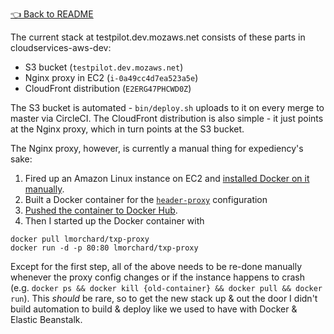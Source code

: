 [👈 Back to README](../../README.md)

The current stack at testpilot.dev.mozaws.net consists of these parts in cloudservices-aws-dev:

* S3 bucket (`testpilot.dev.mozaws.net`)
* Nginx proxy in EC2 (`i-0a49cc4d7ea523a5e`)
* CloudFront distribution (`E2ERG47PHCWD0Z`)

The S3 bucket is automated - `bin/deploy.sh` uploads to it on every merge to master via CircleCI. The CloudFront distribution is also simple - it just points at the Nginx proxy, which in turn points at the S3 bucket.

The Nginx proxy, however, is currently a manual thing for expediency's sake:
1. Fired up an Amazon Linux instance on EC2 and [installed Docker on it manually](http://docs.aws.amazon.com/AmazonECS/latest/developerguide/docker-basics.html).
1. Built a Docker container for the [`header-proxy`](https://github.com/mozilla/testpilot/tree/master/header-proxy) configuration
1. [Pushed the container to Docker Hub](https://hub.docker.com/r/lmorchard/txp-proxy/tags/).
1. Then I started up the Docker container with
  ```
  docker pull lmorchard/txp-proxy
  docker run -d -p 80:80 lmorchard/txp-proxy
  ```
Except for the first step, all of the above needs to be re-done manually whenever the proxy config changes or if the instance happens to crash (e.g. `docker ps && docker kill {old-container} && docker pull && docker run`). This *should* be rare, so to get the new stack up & out the door I didn't build automation to build & deploy like we used to have with Docker & Elastic Beanstalk.

